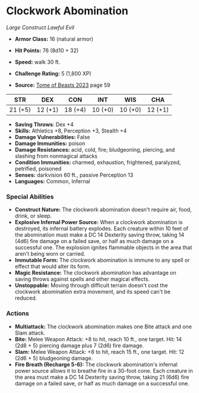 # Clockwork Abomination

*Large* *Construct* *Lawful Evil*

- **Armor Class:** 16 (natural armor)
- **Hit Points:** 76 (8d10 + 32)
- **Speed:** walk 30 ft.

- **Challenge Rating:** 5 (1,800 XP)
- **Source:** [Tome of Beasts 2023](https://koboldpress.com/kpstore/product/tome-of-beasts-1-2023-edition/) page 59

| STR | DEX | CON | INT | WIS | CHA |
| --- | --- | --- | --- | --- | --- |
| 21 (+5) | 12 (+1) | 18 (+4) | 10 (+0) | 10 (+0) | 12 (+1) |

- **Saving Throws**: Dex +4
- **Skills:** Athletics +8, Perception +3, Stealth +4
- **Damage Vulnerabilities:** False
- **Damage Immunities:** poison
- **Damage Resistances:** acid, cold, fire; bludgeoning, piercing, and slashing from nonmagical attacks
- **Condition Immunities:** charmed, exhaustion, frightened, paralyzed, petrified, poisoned
- **Senses:** darkvision 60 ft., passive Perception 13
- **Languages:** Common, Infernal

### Special Abilities

- **Construct Nature:** The clockwork abomination doesn't require air, food, drink, or sleep.
- **Explosive Infernal Power Source:** When a clockwork abomination is destroyed, its infernal battery explodes. Each creature within 10 feet of the abomination must make a DC 14 Dexterity saving throw, taking 14 (4d6) fire damage on a failed save, or half as much damage on a successful one. The explosion ignites flammable objects in the area that aren't being worn or carried.
- **Immutable Form:** The clockwork abomination is immune to any spell or effect that would alter its form.
- **Magic Resistance:** The clockwork abomination has advantage on saving throws against spells and other magical effects.
- **Unstoppable:** Moving through difficult terrain doesn't cost the clockwork abomination extra movement, and its speed can't be reduced.

### Actions

- **Multiattack:** The clockwork abomination makes one Bite attack and one Slam attack.
- **Bite:** Melee Weapon Attack: +8 to hit, reach 10 ft., one target. Hit: 14 (2d8 + 5) piercing damage plus 7 (2d6) fire damage.
- **Slam:** Melee Weapon Attack: +8 to hit, reach 15 ft., one target. Hit: 12 (2d6 + 5) bludgeoning damage.
- **Fire Breath (Recharge 5-6):** The clockwork abomination's infernal power source allows it to breathe fire in a 30-foot cone. Each creature in the area must make a DC 14 Dexterity saving throw, taking 21 (6d6) fire damage on a failed save, or half as much damage on a successful one.
